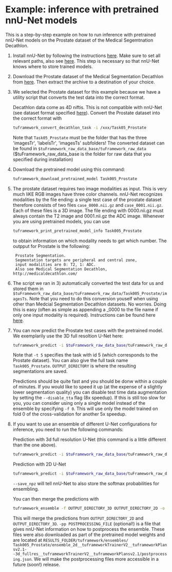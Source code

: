 # Example: inference with pretrained nnU-Net models

This is a step-by-step example on how to run inference with pretrained nnU-Net models on the Prostate dataset of the 
Medical Segemtnation Decathlon.

1) Install nnU-Net by following the instructions [here](../readme.md#installation). Make sure to set all relevant paths, 
also see [here](setting_up_paths.md). This step is necessary so that nnU-Net knows where to store trained models.
2) Download the Prostate dataset of the Medical Segmentation Decathlon from 
[here](https://drive.google.com/drive/folders/1HqEgzS8BV2c7xYNrZdEAnrHk7osJJ--2). Then extract the archive to a 
destination of your choice.
3) We selected the Prostate dataset for this example because we have a utility script that converts the test data into 
the correct format. 

    Decathlon data come as 4D niftis. This is not compatible with nnU-Net (see dataset format specified 
    [here](dataset_conversion.md)). Convert the Prostate dataset into the correct format with

    ```bash
    tuframework_convert_decathlon_task -i /xxx/Task05_Prostate
    ```
    
    Note that `Task05_Prostate` must be the folder that has the three 'imagesTr', 'labelsTr', 'imagesTs' subfolders!
    The converted dataset can be found in `$tuFramework_raw_data_base/tuFramework_raw_data` ($tuFramework_raw_data_base is the folder for
    raw data that you specified during installation)
4) Download the pretrained model using this command:
    ```bash
    tuframework_download_pretrained_model Task005_Prostate
    ```
5) The prostate dataset requires two image modalities as input. This is very much liKE RGB images have three color channels. 
nnU-Net recognizes modalities by the file ending: a single test case of the prostate dataset therefore consists of two files 
`case_0000.nii.gz` and `case_0001.nii.gz`. Each of these files is a 3D image. The file ending with 0000.nii.gz must 
always contain the T2 image and 0001.nii.gz the ADC image. Whenever you are using pretrained models, you can use
    ```bash
    tuframework_print_pretrained_model_info Task005_Prostate
    ```
   to obtain information on which modality needs to get which number. The outpput for Prostate is the following:
    
        Prostate Segmentation. 
        Segmentation targets are peripheral and central zone, 
        input modalities are 0: T2, 1: ADC. 
        Also see Medical Segmentation Decathlon, http://medicaldecathlon.com/
6) The script we ran in 3) automatically converted the test data for us and stored them in
`$tuFramework_raw_data_base/tuFramework_raw_data/Task005_Prostate/imagesTs`. Note that you need to do this conversion youself when
using other than Medcial Segmentation Decathlon datasets. No worries. Doing this is easy (often as simple as appending 
a _0000 to the file name if only one input modality is required). Instructions can be found here [here](data_format_inference.md).
7) You can now predict the Prostate test cases with the pretrained model. We exemplarily use the 3D full resoltion U-Net here:
    ```bash
    tuframework_predict -i $tuFramework_raw_data_base/tuFramework_raw_data/Task005_Prostate/imagesTs/ -o OUTPUT_DIRECTORY -t 5 -m 3d_fullres
    ``` 
    Note that `-t 5` specifies the task with id 5 (which corresponds to the Prostate dataset). You can also give the full 
    task name `Task005_Prostate`. `OUTPUT_DIRECTORY` is where the resulting segmentations are saved.
    
    Predictions should be quite fast and you should be donw within a couple of minutes. If you would like to speed it 
    up (at the expense of a slightly lower segmentation quality) you can disable test time data augmentation by 
    setting the `--disable_tta` flag (8x speedup). If this is still too slow for you, you can consider using only a 
    single model instead of the ensemble by specifying `-f 0`. This will use only the model trained on fold 0 of the 
    cross-validation for another 5x speedup.
8) If you want to use an ensemble of different U-Net configurations for inference, you need to run the following commands:

    Prediction with 3d full resolution U-Net (this command is a little different than the one above). 
    ```bash
    tuframework_predict -i $tuFramework_raw_data_base/tuFramework_raw_data/Task005_Prostate/imagesTs/ -o OUTPUT_DIRECTORY_3D -t 5 --save_npz -m 3d_fullres
    ```
    
    Prediction with 2D U-Net
    ```bash
    tuframework_predict -i $tuFramework_raw_data_base/tuFramework_raw_data/Task005_Prostate/imagesTs/ -o OUTPUT_DIRECTORY_2D -t 5 --save_npz -m 2d
    ```
    `--save_npz` will tell nnU-Net to also store the softmax probabilities for ensembling. 
    
    You can then merge the predictions with
    ```bash
    tuframework_ensemble -f OUTPUT_DIRECTORY_3D OUTPUT_DIRECTORY_2D -o OUTPUT_FOLDER_ENSEMBLE -pp POSTPROCESSING_FILE
    ```
   This will merge the predictions from `OUTPUT_DIRECTORY_2D` and `OUTPUT_DIRECTORY_3D`. `-pp POSTPROCESSING_FILE` 
   (optional!) is a file that gives nnU-Net information on how to postprocess the ensemble. These files were also 
   downloaded as part of the pretrained model weights and are located at `RESULTS_FOLDER/tuframework/ensembles/
   Task005_Prostate/ensemble_2d__tuframeworkTrainerV2__tuframeworkPlansv2.1--3d_fullres__tuframeworkTrainerV2__tuframeworkPlansv2.1/postprocessing.json`.
   We will make the postprocessing files more accessible in a future (soon!) release.
